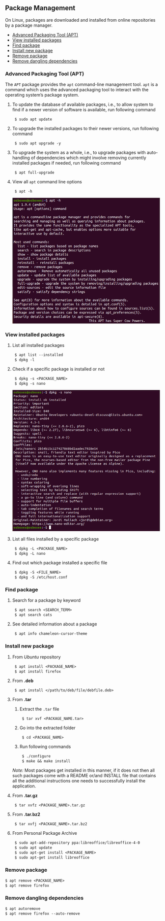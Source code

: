 ## Package Management <!-- omit in toc -->

On Linux, packages are downloaded and installed from online repositories by a package manager.

- [Advanced Packaging Tool (APT)](#advanced-packaging-tool-apt)
- [View installed packages](#view-installed-packages)
- [Find package](#find-package)
- [Install new package](#install-new-package)
- [Remove package](#remove-package)
- [Remove dangling dependencies](#remove-dangling-dependencies)

### Advanced Packaging Tool (APT)

The `APT` package provides the `apt` command-line management tool. `apt` is a command which uses the advanced packaging tool to interact with the operating system’s package system.

1. To update the database of available packages, i.e., to allow system to find if a newer version of software is available, run following command

        $ sudo apt update

2. To upgrade the installed packages to their newer versions, run following command

        $ sudo apt upgrade -y

3. To upgrade the system as a whole, i.e., to upgrade packages with auto-handling of dependencies which might involve removing currently installed packages if needed, run following command

        $ apt full-upgrade

4. View all `apt` command line options

        $ apt -h

    ![apt help](../../image/getting_started_with_linux/6_apt_help.png)

### View installed packages

1. List all installed packages 
   
        $ apt list --installed
        $ dpkg -l

2. Check if a specific package is installed or not

        $ dpkg -s <PACKAGE_NAME>
        $ dpkg -s nano

    ![Check if package is installed](../../image/getting_started_with_linux/7_pm_dpkg_s.png)

3. List all files installed by a specific package

        $ dpkg -L <PACKAGE_NAME>
        $ dpkg -L nano

4. Find out which package installed a specific file

        $ dpkg -S <FILE_NAME> 
        $ dpkg -S /etc/host.conf 

### Find package

1. Search for a package by keyword

        $ apt search <SEARCH_TERM>
        $ apt search cats

2. See detailed information about a package

        $ apt info chameleon-cursor-theme

### Install new package

1. From *Ubuntu* repository

        $ apt install <PACKAGE_NAME>
        $ apt install firefox

2. From **.deb**

        $ apt install </path/to/deb/file/debfile.deb>

3. From **.tar**

    1. Extract the `.tar` file

            $ tar xvf <PACKAGE_NAME.tar>

    2. Go into the extracted folder

            $ cd <PACKAGE_NAME>

    3. Run following commands

            $ ./configure
            $ make && make install

    *Note:* Most packages get installed in this manner, if it does not then all such packages come with a README or/and INSTALL file that contains all the additional instructions one needs to successfully install the application.

4. From **.tar.gz** 

        $ tar xvfz <PACKAGE_NAME>.tar.gz

5. From **.tar.bz2**

        $ tar xvfj <PACKAGE_NAME>.tar.bz2

6. From Personal Package Archive

        $ sudo apt-add-repository ppa:libreoffice/libreoffice-4-0
        $ sudo apt update
        $ sudo apt-get install <PACKAGE_NAME>
        $ sudo apt-get install libreoffice

### Remove package

    $ apt remove <PACKAGE_NAME>
    $ apt remove firefox

### Remove dangling dependencies

    $ apt autoremove
    $ apt remove firefox --auto-remove